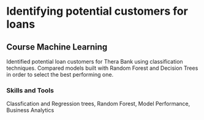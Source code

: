 # Identifying potential customers for loans

## Course Machine Learning

Identified potential loan customers for Thera Bank using classification techniques. Compared models built with Random Forest and Decision Trees in order to select the best performing one.

### Skills and Tools

Classfication and Regression trees, Random Forest, Model Performance, Business Analytics
